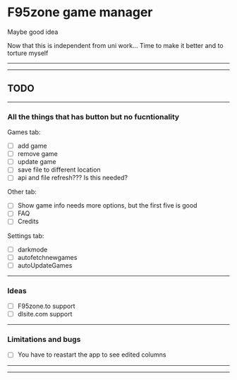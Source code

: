 # F95zone game manager

Maybe good idea

Now that this is independent from uni work... Time to make it better
and to torture myself

---
---

## TODO

---

### All the things that has button but no fucntionality

Games tab:

- [ ] add game
- [ ] remove game
- [ ] update game
- [ ] save file to different location
- [ ] api and file refresh??? Is this needed?

Other tab:

- [ ] Show game info needs more options, but the first five is good
- [ ] FAQ
- [ ] Credits

Settings tab:

- [ ] darkmode
- [ ] autofetchnewgames
- [ ] autoUpdateGames

---

### Ideas

- [ ] F95zone.to support
- [ ] dlsite.com support

---

### Limitations and bugs

- [ ] You have to reastart the app to see edited columns

---
---
